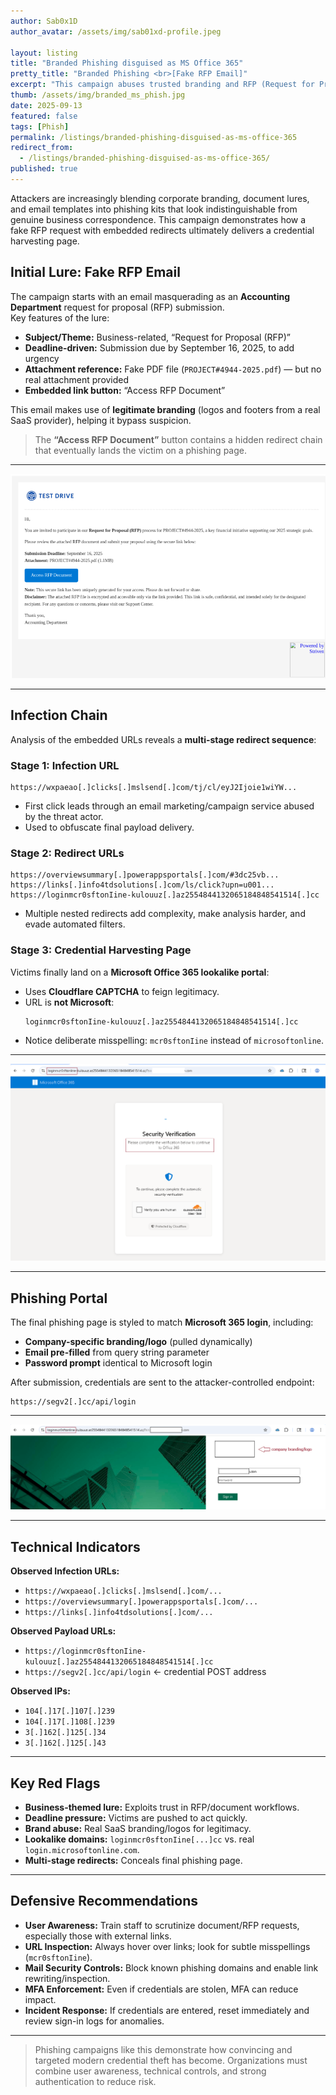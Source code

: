 ```yaml
---
author: Sab0x1D
author_avatar: /assets/img/sab01xd-profile.jpeg

layout: listing
title: "Branded Phishing disguised as MS Office 365"
pretty_title: "Branded Phishing <br>[Fake RFP Email]"
excerpt: "This campaign abuses trusted branding and RFP (Request for Proposal) lures to harvest corporate credentials. Attackers create realistic email templates, spoofed document invites, and redirect victims into credential harvesting portals disguised as Microsoft Office 365 login pages."
thumb: /assets/img/branded_ms_phish.jpg
date: 2025-09-13
featured: false
tags: [Phish]
permalink: /listings/branded-phishing-disguised-as-ms-office-365
redirect_from:
  - /listings/branded-phishing-disguised-as-ms-office-365/
published: true
---
```


Attackers are increasingly blending corporate branding, document lures, and email templates into phishing kits that look indistinguishable from genuine business correspondence. This campaign demonstrates how a fake RFP request with embedded redirects ultimately delivers a credential harvesting page.
<br>

## Initial Lure: Fake RFP Email

The campaign starts with an email masquerading as an **Accounting Department** request for proposal (RFP) submission.  
Key features of the lure:  

- **Subject/Theme:** Business-related, “Request for Proposal (RFP)”  
- **Deadline-driven:** Submission due by September 16, 2025, to add urgency  
- **Attachment reference:** Fake PDF file (`PROJECT#4944-2025.pdf`) — but no real attachment provided  
- **Embedded link button:** “Access RFP Document”  

This email makes use of **legitimate branding** (logos and footers from a real SaaS provider), helping it bypass suspicion.  

> The **“Access RFP Document”** button contains a hidden redirect chain that eventually lands the victim on a phishing page.

---

<img src="../assets/img/branded_phish1.png" alt="Fake RFP Email Example">

---

## Infection Chain

Analysis of the embedded URLs reveals a **multi-stage redirect sequence**:  

### Stage 1: Infection URL

```
https://wxpaeao[.]clicks[.]mslsend[.]com/tj/cl/eyJ2Ijoie1wiYW... 
```

- First click leads through an email marketing/campaign service abused by the threat actor.  
- Used to obfuscate final payload delivery.  

### Stage 2: Redirect URLs

```
https://overviewsummary[.]powerappsportals[.]com/#3dc25vb...
https://links[.]info4tdsolutions[.]com/ls/click?upn=u001...
https://loginmcr0sftonIine-kulouuz[.]az2554844132065184848541514[.]cc
```

- Multiple nested redirects add complexity, make analysis harder, and evade automated filters.  

### Stage 3: Credential Harvesting Page

Victims finally land on a **Microsoft Office 365 lookalike portal**:  

- Uses **Cloudflare CAPTCHA** to feign legitimacy.  
- URL is **not Microsoft**:  
  ```
  loginmcr0sftonIine-kulouuz[.]az2554844132065184848541514[.]cc
  ```
- Notice deliberate misspelling: `mcr0sftonIine` instead of `microsoftonline`.  

---

<img src="../assets/img/branded_phish3.png" alt="Redirect Chain Example">

---

## Phishing Portal

The final phishing page is styled to match **Microsoft 365 login**, including:  

- **Company-specific branding/logo** (pulled dynamically)  
- **Email pre-filled** from query string parameter  
- **Password prompt** identical to Microsoft login  

After submission, credentials are sent to the attacker-controlled endpoint:  

```
https://segv2[.]cc/api/login
```

---

<img src="../assets/img/branded_phish4.png" alt="Fake Microsoft 365 Login">

---

## Technical Indicators

**Observed Infection URLs:**  

- `https://wxpaeao[.]clicks[.]mslsend[.]com/...`  
- `https://overviewsummary[.]powerappsportals[.]com/...`  
- `https://links[.]info4tdsolutions[.]com/...`  

**Observed Payload URLs:**  

- `https://loginmcr0sftonIine-kulouuz[.]az2554844132065184848541514[.]cc`  
- `https://segv2[.]cc/api/login` ← credential POST address  

**Observed IPs:**  

- `104[.]17[.]107[.]239`  
- `104[.]17[.]108[.]239`  
- `3[.]162[.]125[.]34`  
- `3[.]162[.]125[.]43`  

---

## Key Red Flags

- **Business-themed lure:** Exploits trust in RFP/document workflows.  
- **Deadline pressure:** Victims are pushed to act quickly.  
- **Brand abuse:** Real SaaS branding/logos for legitimacy.  
- **Lookalike domains:** `loginmcr0sftonIine[...]cc` vs. real `login.microsoftonline.com`.  
- **Multi-stage redirects:** Conceals final phishing page.  

---

## Defensive Recommendations

- **User Awareness:** Train staff to scrutinize document/RFP requests, especially those with external links.  
- **URL Inspection:** Always hover over links; look for subtle misspellings (`mcr0sftonIine`).  
- **Mail Security Controls:** Block known phishing domains and enable link rewriting/inspection.  
- **MFA Enforcement:** Even if credentials are stolen, MFA can reduce impact.  
- **Incident Response:** If credentials are entered, reset immediately and review sign-in logs for anomalies.  

---

<blockquote class="featured-quote">
Phishing campaigns like this demonstrate how convincing and targeted modern credential theft has become.  
Organizations must combine user awareness, technical controls, and strong authentication to reduce risk.
</blockquote>
